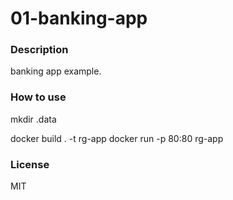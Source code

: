 # 01-banking-app

### Description

banking app example.

### How to use

mkdir .data

docker build . -t rg-app
docker run -p 80:80 rg-app

### License
MIT
